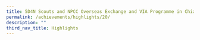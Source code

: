 ```yaml
---
title: 5D4N Scouts and NPCC Overseas Exchange and VIA Programme in Chiang Mai
permalink: /achievements/highlights/20/
description: ""
third_nav_title: Highlights
---
```

